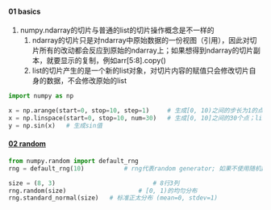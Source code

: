 







#### 01 basics



1. numpy.ndarray的切片与普通的list的切片操作概念是不一样的
   1. ndarray的切片只是对ndarray中原始数据的一份视图（引用），因此对切片所有的改动都会反应到原始的ndarray上；如果想得到ndarray的切片副本，就要显示的复制，例如arr[5:8].copy()
   2. list的切片产生的是一个新的list对象，对切片内容的赋值只会修改切片自身的数据，不会修改原始的list





```python
import numpy as np

x = np.arange(start=0, stop=10, step=1)		# 生成[0, 10)之间的步长为1的点
x = np.linspace(start=0, stop=10, num=30)	# 生成[0, 10]之间的30个点；lin是linear的简写
y = np.sin(x)	# 生成sin值

```



#### [02 random](https://numpy.org/doc/stable/reference/random/index.html)

```python
from numpy.random import default_rng
rng = default_rng(10)			# rng代表random generator; 如果不使用随机数种子，则每次启动产生的随机序列会不一样

size = (8, 3)							# 8行3列
rng.random(size)					# [0, 1)的均匀分布
rng.standard_normal(size)	# 标准正太分布 (mean=0, stdev=1)
```



